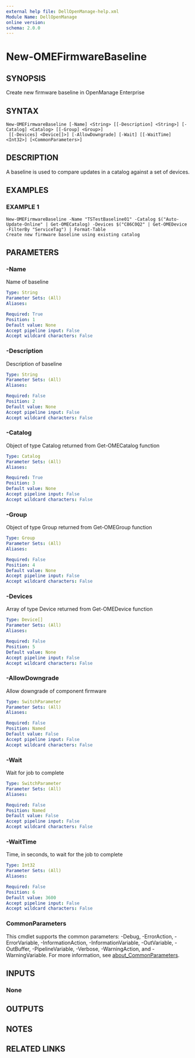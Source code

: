 ```yaml
---
external help file: DellOpenManage-help.xml
Module Name: DellOpenManage
online version:
schema: 2.0.0
---
```


# New-OMEFirmwareBaseline

## SYNOPSIS
Create new firmware baseline in OpenManage Enterprise

## SYNTAX

```
New-OMEFirmwareBaseline [-Name] <String> [[-Description] <String>] [-Catalog] <Catalog> [[-Group] <Group>]
 [[-Devices] <Device[]>] [-AllowDowngrade] [-Wait] [[-WaitTime] <Int32>] [<CommonParameters>]
```

## DESCRIPTION
A baseline is used to compare updates in a catalog against a set of devices.

## EXAMPLES

### EXAMPLE 1
```
New-OMEFirmwareBaseline -Name "TSTestBaseline01" -Catalog $("Auto-Update-Online" | Get-OMECatalog) -Devices $("C86C0Q2" | Get-OMEDevice -FilterBy "ServiceTag") | Format-Table
Create new firmware baseline using existing catalog
```

## PARAMETERS

### -Name
Name of baseline

```yaml
Type: String
Parameter Sets: (All)
Aliases:

Required: True
Position: 1
Default value: None
Accept pipeline input: False
Accept wildcard characters: False
```

### -Description
Description of baseline

```yaml
Type: String
Parameter Sets: (All)
Aliases:

Required: False
Position: 2
Default value: None
Accept pipeline input: False
Accept wildcard characters: False
```

### -Catalog
Object of type Catalog returned from Get-OMECatalog function

```yaml
Type: Catalog
Parameter Sets: (All)
Aliases:

Required: True
Position: 3
Default value: None
Accept pipeline input: False
Accept wildcard characters: False
```

### -Group
Object of type Group returned from Get-OMEGroup function

```yaml
Type: Group
Parameter Sets: (All)
Aliases:

Required: False
Position: 4
Default value: None
Accept pipeline input: False
Accept wildcard characters: False
```

### -Devices
Array of type Device returned from Get-OMEDevice function

```yaml
Type: Device[]
Parameter Sets: (All)
Aliases:

Required: False
Position: 5
Default value: None
Accept pipeline input: False
Accept wildcard characters: False
```

### -AllowDowngrade
Allow downgrade of component firmware

```yaml
Type: SwitchParameter
Parameter Sets: (All)
Aliases:

Required: False
Position: Named
Default value: False
Accept pipeline input: False
Accept wildcard characters: False
```

### -Wait
Wait for job to complete

```yaml
Type: SwitchParameter
Parameter Sets: (All)
Aliases:

Required: False
Position: Named
Default value: False
Accept pipeline input: False
Accept wildcard characters: False
```

### -WaitTime
Time, in seconds, to wait for the job to complete

```yaml
Type: Int32
Parameter Sets: (All)
Aliases:

Required: False
Position: 6
Default value: 3600
Accept pipeline input: False
Accept wildcard characters: False
```

### CommonParameters
This cmdlet supports the common parameters: -Debug, -ErrorAction, -ErrorVariable, -InformationAction, -InformationVariable, -OutVariable, -OutBuffer, -PipelineVariable, -Verbose, -WarningAction, and -WarningVariable. For more information, see [about_CommonParameters](http://go.microsoft.com/fwlink/?LinkID=113216).

## INPUTS

### None
## OUTPUTS

## NOTES

## RELATED LINKS
